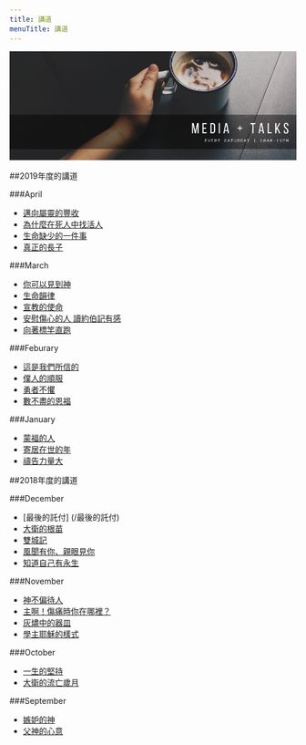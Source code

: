 ```yaml
---
title: 講道
menuTitle: 講道
---
```

![](./media.png)

##2019年度的講道

###April
- [邁向屬靈的豐收](/邁向屬靈的豐收)
- [為什麼在死人中找活人](/為什麼在死人中找活人)
- [生命缺少的一件事](/生命缺少的一件事)
- [真正的長子](/真正的長子)

###March
- [你可以見到神](/你可以見到神)
- [生命韻律](/生命韻律)
- [宣教的使命](/宣教的使命)
- [安慰傷心的人 讀約伯記有感](/安慰傷心的人%20讀約伯記有感)
- [向著標竿直跑](/向著標竿直跑)

###Feburary
- [這是我們所信的](/這是我們所信的)
- [僕人的順服](/僕人的順服)
- [勇者不懼](/勇者不懼)
- [數不盡的恩福](/數不盡的恩福)

###January
- [蒙福的人](/蒙福的人)
 - [寄居在世的年](/寄居在世的年日)
 - [禱告力量大](/禱告力量大)

##2018年度的講道

###December
- [最後的託付] (/最後的託付)
- [大衛的根苗](/大衛的根苗)
- [雙城記](/雙城記)
- [風聞有你、親眼見你](/風聞有你、親眼見你)
- [知道自己有永生](/知道自己有永生)

###November
- [神不偏待人](/神不偏待人)
- [主啊！傷痛時你在哪裡？](/主啊！傷痛時你在哪裡？)
- [灰燼中的器皿](/灰燼中的器皿)
- [學主耶穌的樣式](/學主耶穌的樣式)

###October
- [一生的堅持](/一生的堅持)
- [大衛的流亡歲月](/大衛的流亡歲月)

###September
- [嫉妒的神](/嫉妒的神)
- [父神的心意](/父神的心意)
